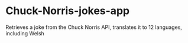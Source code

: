 # Chuck-Norris-jokes-app
Retrieves a joke from the Chuck Norris API, translates it to 12 languages, including Welsh
